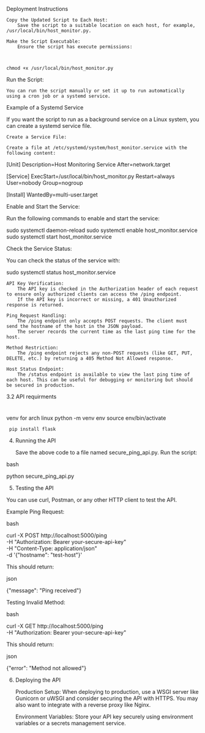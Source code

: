 Deployment Instructions

    Copy the Updated Script to Each Host:
        Save the script to a suitable location on each host, for example, /usr/local/bin/host_monitor.py.

    Make the Script Executable:
        Ensure the script has execute permissions:

       

    chmod +x /usr/local/bin/host_monitor.py

Run the Script:

    You can run the script manually or set it up to run automatically using a cron job or a systemd service.

Example of a Systemd Service

If you want the script to run as a background service on a Linux system, you can create a systemd service file.

    Create a Service File:

    Create a file at /etc/systemd/system/host_monitor.service with the following content:

[Unit]
Description=Host Monitoring Service
After=network.target

[Service]
ExecStart=/usr/local/bin/host_monitor.py
Restart=always
User=nobody
Group=nogroup

[Install]
WantedBy=multi-user.target

Enable and Start the Service:

Run the following commands to enable and start the service:



sudo systemctl daemon-reload
sudo systemctl enable host_monitor.service
sudo systemctl start host_monitor.service

Check the Service Status:

You can check the status of the service with:



sudo systemctl status host_monitor.service

    API Key Verification:
        The API key is checked in the Authorization header of each request to ensure only authorized clients can access the /ping endpoint.
        If the API key is incorrect or missing, a 401 Unauthorized response is returned.

    Ping Request Handling:
        The /ping endpoint only accepts POST requests. The client must send the hostname of the host in the JSON payload.
        The server records the current time as the last ping time for the host.

    Method Restriction:
        The /ping endpoint rejects any non-POST requests (like GET, PUT, DELETE, etc.) by returning a 405 Method Not Allowed response.

    Host Status Endpoint:
        The /status endpoint is available to view the last ping time of each host. This can be useful for debugging or monitoring but should be secured in production.

3.2 API requirments
#
venv for arch linux
python -m venv env
source env/bin/activate

     pip install flask


4. Running the API

    Save the above code to a file named secure_ping_api.py.
    Run the script:

bash

python secure_ping_api.py

5. Testing the API

You can use curl, Postman, or any other HTTP client to test the API.

Example Ping Request:

bash

curl -X POST http://localhost:5000/ping \
-H "Authorization: Bearer your-secure-api-key" \
-H "Content-Type: application/json" \
-d '{"hostname": "test-host"}'

This should return:

json

{"message": "Ping received"}

Testing Invalid Method:

bash

curl -X GET http://localhost:5000/ping \
-H "Authorization: Bearer your-secure-api-key"

This should return:

json

{"error": "Method not allowed"}

6. Deploying the API

    Production Setup: When deploying to production, use a WSGI server like Gunicorn or uWSGI and consider securing the API with HTTPS. You may also want to integrate with a reverse proxy like Nginx.

    Environment Variables: Store your API key securely using environment variables or a secrets management service.

